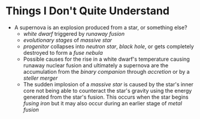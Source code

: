 # Things I Don't Quite Understand
- A supernova is an explosion produced from a star, or something else? 
	- _white dwarf_ triggered by _runaway fusion_
	- _evolutionary stages_ of _massive star_
	- _progenitor_ collapses into _neutron star_, _black hole_, or gets completely destroyed to form a _fuse nebula_
	- Possible causes for the rise in a white dwarf's temperature causing runaway nuclear fusion and ultimately a supernova are the accumulation from the _binary companion_ through _accretion_ or by a _steller merger_
	- The sudden implosion of a _massive star_ is caused by the star's inner core not being able to counteract the star's gravity using the energy generated from the star's fusion. This occurs when the star begins _fusing iron_ but it may also occur during an earlier stage of _metal fusion_